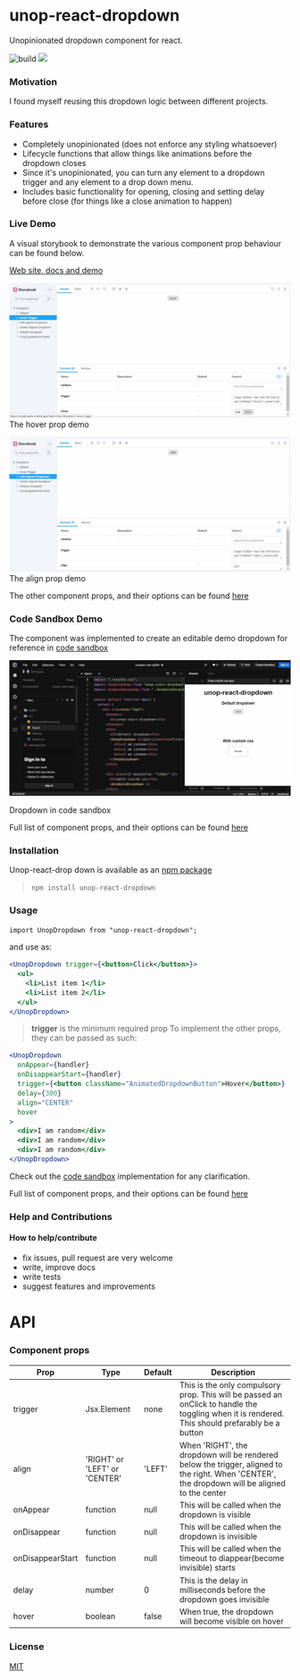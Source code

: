 # unop-react-dropdown

Unopinionated dropdown component for react.

![build](https://github.com/AkinAguda/unop-react-dropdown/actions/workflows/main.yml/badge.svg)
![](https://img.shields.io/badge/coverage-94.19%25-green)

### Motivation

I found myself reusing this dropdown logic between different projects.

### Features

- Completely unopinionated (does not enforce any styling whatsoever)
- Lifecycle functions that allow things like animations before the dropdown closes
- Since it's unopinionated, you can turn any element to a dropdown trigger and any element to a drop down menu.
- Includes basic functionality for opening, closing and setting delay before close (for things like a close animation to happen)

### Live Demo

A visual storybook to demonstrate the various component prop behaviour can be found below.

[Web site, docs and demo](https://unopdropdown.netlify.app/)

![](hover.gif)
The hover prop demo

![](align.gif)
The align prop demo

The other component props, and their options can be found [here](#api)

### Code Sandbox Demo

The component was implemented to create an editable demo dropdown for reference in [code sandbox](https://codesandbox.io/s/modest-cdn-ej284?file=/src/App.js)

![](codeplay.gif)

Dropdown in code sandbox

Full list of component props, and their options can be found [here](#api)

### Installation

Unop-react-drop down is available as an [npm package](https://www.npmjs.com/package/unop-react-dropdown)

> `npm install unop-react-dropdown`

### Usage

`import UnopDropdown from "unop-react-dropdown";`

and use as:

```jsx
<UnopDropdown trigger={<button>Click</button>}>
  <ul>
    <li>List item 1</li>
    <li>List item 2</li>
  </ul>
</UnopDropdown>
```

> **trigger** is the minimum required prop
> To implement the other props, they can be passed as such:

```jsx
<UnopDropdown
  onAppear={handler}
  onDisappearStart={handler}
  trigger={<button className="AnimatedDropdownButton">Hover</button>}
  delay={300}
  align="CENTER"
  hover
>
  <div>I am random</div>
  <div>I am random</div>
  <div>I am random</div>
</UnopDropdown>
```

Check out the [code sandbox](https://codesandbox.io/s/modest-cdn-ej284?file=/src/App.js) implementation for any clarification.

Full list of component props, and their options can be found [here](#api)

### Help and Contributions

#### How to help/contribute

- fix issues, pull request are very welcome
- write, improve docs
- write tests
- suggest features and improvements

# API

### Component props

| Prop             | Type                          | Default | Description                                                                                                                                     |
| ---------------- | ----------------------------- | ------- | ----------------------------------------------------------------------------------------------------------------------------------------------- |
| trigger          | Jsx.Element                   | none    | This is the only compulsory prop. This will be passed an onClick to handle the toggling when it is rendered. This should prefarably be a button |
| align            | 'RIGHT' or 'LEFT' or 'CENTER' | 'LEFT'  | When 'RIGHT', the dropdown will be rendered below the trigger, aligned to the right. When 'CENTER', the dropdown will be aligned to the center  |
| onAppear         | function                      | null    | This will be called when the dropdown is visible                                                                                                |
| onDisappear      | function                      | null    | This will be called when the dropdown is invisible                                                                                              |
| onDisappearStart | function                      | null    | This will be called when the timeout to diappear(become invisible) starts                                                                       |
| delay            | number                        | 0       | This is the delay in milliseconds before the dropdown goes invisible                                                                            |
| hover            | boolean                       | false   | When true, the dropdown will become visible on hover                                                                                            |

### License

[MIT](https://github.com/AkinAguda/unop-react-dropdown/blob/master/LICENSE)
